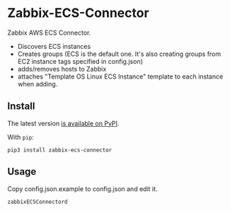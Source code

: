 # Zabbix-ECS-Connector

Zabbix AWS ECS Connector.
- Discovers ECS instances
- Creates groups (ECS is the default one. It's also creating groups from EC2 instance tags specified in config.json)
- adds/removes hosts to Zabbix
- attaches "Template OS Linux ECS Instance" template to each instance when adding.

## Install

The latest version [is available on PyPI](https://pypi.python.org/pypi/zabbix-ecs-connector).

With `pip`:

    pip3 install zabbix-ecs-connector


## Usage
Copy config.json.example to config.json and edit it.

```shell
zabbixECSConnectord
```

